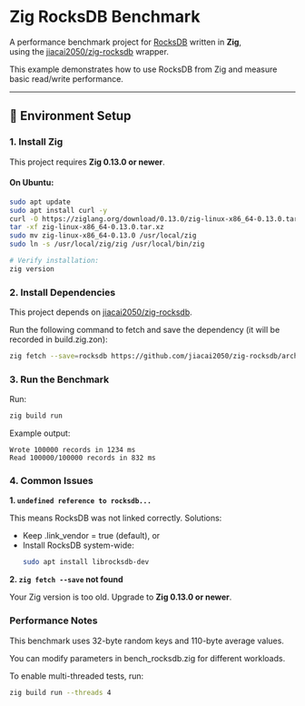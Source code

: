 # Zig RocksDB Benchmark

A performance benchmark project for [RocksDB](https://github.com/facebook/rocksdb) written in **Zig**,  
using the [jiacai2050/zig-rocksdb](https://github.com/jiacai2050/zig-rocksdb) wrapper.

This example demonstrates how to use RocksDB from Zig and measure basic read/write performance.

---

## 🚀 Environment Setup

### 1. Install Zig

This project requires **Zig 0.13.0 or newer**.

#### On Ubuntu:

```bash
sudo apt update
sudo apt install curl -y
curl -O https://ziglang.org/download/0.13.0/zig-linux-x86_64-0.13.0.tar.xz
tar -xf zig-linux-x86_64-0.13.0.tar.xz
sudo mv zig-linux-x86_64-0.13.0 /usr/local/zig
sudo ln -s /usr/local/zig/zig /usr/local/bin/zig

# Verify installation:
zig version
```

### 2. Install Dependencies

This project depends on [jiacai2050/zig-rocksdb](https://github.com/jiacai2050/zig-rocksdb).

Run the following command to fetch and save the dependency
(it will be recorded in build.zig.zon):
```bash
zig fetch --save=rocksdb https://github.com/jiacai2050/zig-rocksdb/archive/refs/heads/main.tar.gz
```


### 3. Run the Benchmark

Run:

```bash
zig build run
```
Example output:
```
Wrote 100000 records in 1234 ms
Read 100000/100000 records in 832 ms
```


### 4. Common Issues
**1. `undefined reference to rocksdb...`**

This means RocksDB was not linked correctly.
Solutions:
- Keep .link_vendor = true (default), or
- Install RocksDB system-wide:
    ```bash
    sudo apt install librocksdb-dev
    ```
**2. `zig fetch --save` not found**

Your Zig version is too old.
Upgrade to **Zig 0.13.0 or newer**.


### Performance Notes

This benchmark uses 32-byte random keys and 110-byte average values.

You can modify parameters in bench_rocksdb.zig for different workloads.

To enable multi-threaded tests, run:

```bash
zig build run --threads 4
```